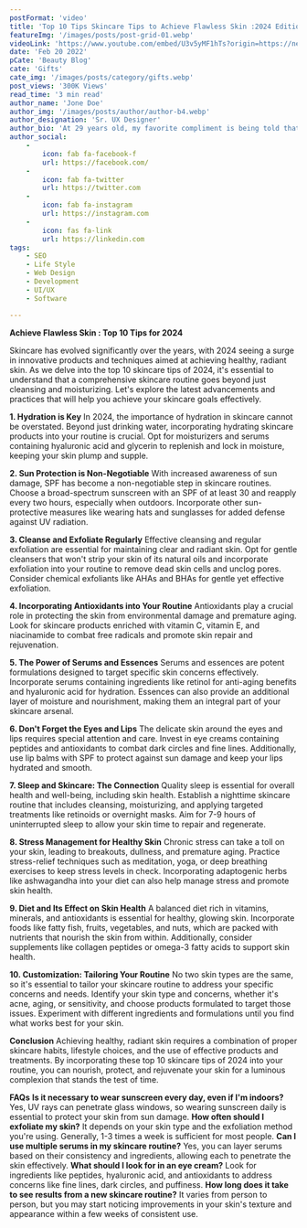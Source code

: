```yaml
---
postFormat: 'video'
title: 'Top 10 Tips Skincare Tips to Achieve Flawless Skin :2024 Edition'
featureImg: '/images/posts/post-grid-01.webp'
videoLink: 'https://www.youtube.com/embed/U3v5yMF1hTs?origin=https://new.axilthemes.com/'
date: 'Feb 20 2022'
pCate: 'Beauty Blog'
cate: 'Gifts'
cate_img: '/images/posts/category/gifts.webp'
post_views: '300K Views'
read_time: '3 min read'
author_name: 'Jone Doe'
author_img: '/images/posts/author/author-b4.webp'
author_designation: 'Sr. UX Designer'
author_bio: 'At 29 years old, my favorite compliment is being told that I look like my mom. Seeing myself in her image, like this daughter up top, makes me so proud of how far I’ve come, and so thankful for where I come from.'
author_social:
    -
        icon: fab fa-facebook-f
        url: https://facebook.com/
    -
        icon: fab fa-twitter
        url: https://twitter.com
    -
        icon: fab fa-instagram
        url: https://instagram.com
    - 
        icon: fas fa-link
        url: https://linkedin.com
tags: 
    - SEO
    - Life Style
    - Web Design
    - Development
    - UI/UX
    - Software

---
```


**Achieve Flawless Skin : Top 10 Tips for 2024**

Skincare has evolved significantly over the years, with 2024 seeing a surge in innovative products and techniques aimed at achieving healthy, radiant skin. As we delve into the top 10 skincare tips of 2024, it's essential to understand that a comprehensive skincare routine goes beyond just cleansing and moisturizing. Let's explore the latest advancements and practices that will help you achieve your skincare goals effectively.

**1. Hydration is Key**
In 2024, the importance of hydration in skincare cannot be overstated. Beyond just drinking water, incorporating hydrating skincare products into your routine is crucial. Opt for moisturizers and serums containing hyaluronic acid and glycerin to replenish and lock in moisture, keeping your skin plump and supple.

**2. Sun Protection is Non-Negotiable**
With increased awareness of sun damage, SPF has become a non-negotiable step in skincare routines. Choose a broad-spectrum sunscreen with an SPF of at least 30 and reapply every two hours, especially when outdoors. Incorporate other sun-protective measures like wearing hats and sunglasses for added defense against UV radiation.

**3. Cleanse and Exfoliate Regularly**
Effective cleansing and regular exfoliation are essential for maintaining clear and radiant skin. Opt for gentle cleansers that won't strip your skin of its natural oils and incorporate exfoliation into your routine to remove dead skin cells and unclog pores. Consider chemical exfoliants like AHAs and BHAs for gentle yet effective exfoliation.

**4. Incorporating Antioxidants into Your Routine**
Antioxidants play a crucial role in protecting the skin from environmental damage and premature aging. Look for skincare products enriched with vitamin C, vitamin E, and niacinamide to combat free radicals and promote skin repair and rejuvenation.

**5. The Power of Serums and Essences**
Serums and essences are potent formulations designed to target specific skin concerns effectively. Incorporate serums containing ingredients like retinol for anti-aging benefits and hyaluronic acid for hydration. Essences can also provide an additional layer of moisture and nourishment, making them an integral part of your skincare arsenal.

**6. Don't Forget the Eyes and Lips**
The delicate skin around the eyes and lips requires special attention and care. Invest in eye creams containing peptides and antioxidants to combat dark circles and fine lines. Additionally, use lip balms with SPF to protect against sun damage and keep your lips hydrated and smooth.

**7. Sleep and Skincare: The Connection**
Quality sleep is essential for overall health and well-being, including skin health. Establish a nighttime skincare routine that includes cleansing, moisturizing, and applying targeted treatments like retinoids or overnight masks. Aim for 7-9 hours of uninterrupted sleep to allow your skin time to repair and regenerate.

**8. Stress Management for Healthy Skin**
Chronic stress can take a toll on your skin, leading to breakouts, dullness, and premature aging. Practice stress-relief techniques such as meditation, yoga, or deep breathing exercises to keep stress levels in check. Incorporating adaptogenic herbs like ashwagandha into your diet can also help manage stress and promote skin health.

**9. Diet and Its Effect on Skin Health**
A balanced diet rich in vitamins, minerals, and antioxidants is essential for healthy, glowing skin. Incorporate foods like fatty fish, fruits, vegetables, and nuts, which are packed with nutrients that nourish the skin from within. Additionally, consider supplements like collagen peptides or omega-3 fatty acids to support skin health.

**10. Customization: Tailoring Your Routine**
No two skin types are the same, so it's essential to tailor your skincare routine to address your specific concerns and needs. Identify your skin type and concerns, whether it's acne, aging, or sensitivity, and choose products formulated to target those issues. Experiment with different ingredients and formulations until you find what works best for your skin.

**Conclusion**
Achieving healthy, radiant skin requires a combination of proper skincare habits, lifestyle choices, and the use of effective products and treatments. By incorporating these top 10 skincare tips of 2024 into your routine, you can nourish, protect, and rejuvenate your skin for a luminous complexion that stands the test of time.

**FAQs**
**Is it necessary to wear sunscreen every day, even if I'm indoors?**
Yes, UV rays can penetrate glass windows, so wearing sunscreen daily is essential to protect your skin from sun damage.
**How often should I exfoliate my skin?**
It depends on your skin type and the exfoliation method you're using. Generally, 1-3 times a week is sufficient for most people.
**Can I use multiple serums in my skincare routine?**
Yes, you can layer serums based on their consistency and ingredients, allowing each to penetrate the skin effectively.
**What should I look for in an eye cream?**
Look for ingredients like peptides, hyaluronic acid, and antioxidants to address concerns like fine lines, dark circles, and puffiness.
**How long does it take to see results from a new skincare routine?**
It varies from person to person, but you may start noticing improvements in your skin's texture and appearance within a few weeks of consistent use.
